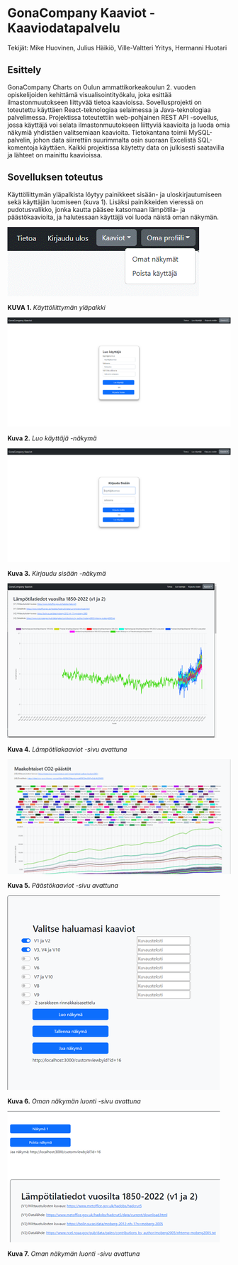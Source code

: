 GonaCompany Kaaviot - Kaaviodatapalvelu
=======================================

Tekijät: Mike Huovinen, Julius Häikiö, Ville-Valtteri Yritys, Hermanni Huotari

Esittely
--------
GonaCompany Charts on Oulun ammattikorkeakoulun 2. vuoden opiskelijoiden kehittämä visualisointityökalu, joka esittää ilmastonmuutokseen liittyvää tietoa kaavioissa. Sovellusprojekti on toteutettu käyttäen React-teknologiaa selaimessa ja Java-teknologiaa palvelimessa. Projektissa toteutettiin web-pohjainen REST API -sovellus, jossa käyttäjä voi selata ilmastonmuutokseen liittyviä kaavioita ja luoda omia näkymiä yhdistäen valitsemiaan kaavioita. Tietokantana toimii MySQL-palvelin, johon data siirrettiin suurimmalta osin suoraan Excelistä SQL-komentoja käyttäen. Kaikki projektissa käytetty data on julkisesti saatavilla ja lähteet on mainittu kaavioissa.

Sovelluksen toteutus
--------

Käyttöliittymän yläpalkista löytyy painikkeet sisään- ja uloskirjautumiseen sekä käyttäjän luomiseen (kuva 1). Lisäksi painikkeiden vieressä on pudotusvalikko, jonka kautta pääsee katsomaan lämpötila- ja päästökaavioita, ja halutessaan käyttäjä voi luoda näistä oman näkymän.

![Image](Kuva1.png)

**KUVA 1.** _Käyttöliittymän yläpalkki_

![Image](Kuva2.png)

**Kuva 2.** _Luo käyttäjä -näkymä_

![Image](Kuva3.png)

**Kuva 3.** _Kirjaudu sisään -näkymä_

![Image](Kuva4.png)

**Kuva 4.** _Lämpötilakaaviot -sivu avattuna_

![Image](Kuva5.png)

**Kuva 5.** _Päästökaaviot -sivu avattuna_

![Image](Kuva6.png)

**Kuva 6.** _Oman näkymän luonti -sivu avattuna_

![Image](Kuva7.png)

**Kuva 7.** _Oman näkymän luonti -sivu avattuna_




